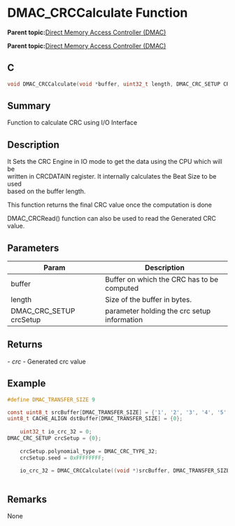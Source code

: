 # DMAC\_CRCCalculate Function

**Parent topic:**[Direct Memory Access Controller \(DMAC\)](GUID-BC288F92-E404-40EC-B68F-833F6E346C3F.md)

**Parent topic:**[Direct Memory Access Controller \(DMAC\)](GUID-725BAB37-D872-43F1-818D-6350B9533DF3.md)

## C

```c
void DMAC_CRCCalculate(void *buffer, uint32_t length, DMAC_CRC_SETUP CRCSetup)
```

## Summary

Function to calculate CRC using I/O Interface

## Description

It Sets the CRC Engine in IO mode to get the data using the CPU which will be<br />written in CRCDATAIN register. It internally calculates the Beat Size to be used<br />based on the buffer length.

This function returns the final CRC value once the computation is done

DMAC\_CRCRead\(\) function can also be used to read the Generated CRC value.

## Parameters

|Param|Description|
|-----|-----------|
|buffer|Buffer on which the CRC has to be computed|
|length|Size of the buffer in bytes.|
|DMAC\_CRC\_SETUP crcSetup|parameter holding the crc setup information|

## Returns

*- crc* - Generated crc value

## Example

```c
#define DMAC_TRANSFER_SIZE 9

const uint8_t srcBuffer[DMAC_TRANSFER_SIZE] = {'1', '2', '3', '4', '5', '6', '7', '8', '9'};
uint8_t CACHE_ALIGN dstBuffer[DMAC_TRANSFER_SIZE] = {0};
    
    uint32_t io_crc_32 = 0;
DMAC_CRC_SETUP crcSetup = {0};
    
    crcSetup.polynomial_type = DMAC_CRC_TYPE_32;
    crcSetup.seed = 0xFFFFFFFF;
    
    io_crc_32 = DMAC_CRCCalculate((void *)srcBuffer, DMAC_TRANSFER_SIZE, CRCSetup);
    
```

## Remarks

None

